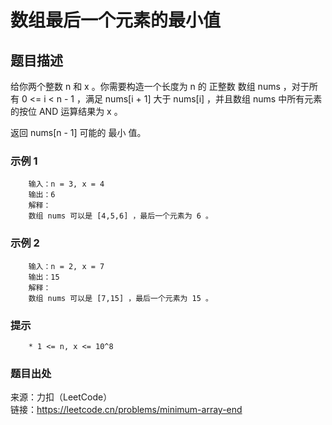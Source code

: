 # 数组最后一个元素的最小值

## 题目描述

给你两个整数 n 和 x 。你需要构造一个长度为 n 的 正整数 数组 nums ，对于所有 0 <= i < n - 1 ，满足 nums[i + 1] 大于 nums[i] ，并且数组 nums 中所有元素的按位 AND 运算结果为 x 。

返回 nums[n - 1] 可能的 最小 值。

### 示例 1

```text
    输入：n = 3, x = 4
    输出：6
    解释：
    数组 nums 可以是 [4,5,6] ，最后一个元素为 6 。
```

### 示例 2

```text
    输入：n = 2, x = 7
    输出：15
    解释：
    数组 nums 可以是 [7,15] ，最后一个元素为 15 。
```

### 提示

```text
    * 1 <= n, x <= 10^8
```

### 题目出处

来源：力扣（LeetCode）  
链接：<https://leetcode.cn/problems/minimum-array-end>
